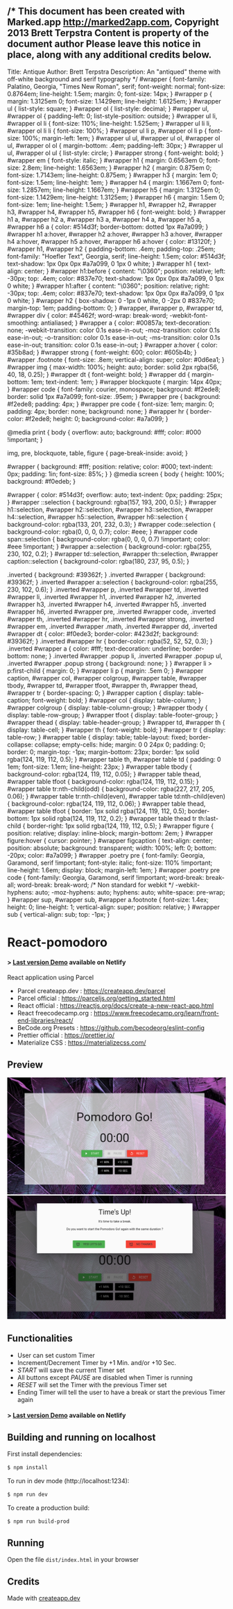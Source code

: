 /*
This document has been created with Marked.app <http://marked2app.com>, Copyright 2013 Brett Terpstra
Content is property of the document author
Please leave this notice in place, along with any additional credits below.
---------------------------------------------------------------
Title:  Antique
Author:  Brett Terpstra
Description:  An "antiqued" theme with off-white background and serif typography
*/
#wrapper {
  font-family: Palatino, Georgia, "Times New Roman", serif;
  font-weight: normal;
  font-size: 0.8764em;
  line-height: 1.5em;
  margin: 0;
  font-size: 14px; }
  #wrapper p {
    margin: 1.3125em 0;
    font-size: 1.1429em;
    line-height: 1.6125em; }
  #wrapper ul {
    list-style: square; }
  #wrapper ol {
    list-style: decimal; }
  #wrapper ul, #wrapper ol {
    padding-left: 0;
    list-style-position: outside; }
    #wrapper ul li, #wrapper ol li {
      font-size: 110%;
      line-height: 1.525em; }
      #wrapper ul li li, #wrapper ol li li {
        font-size: 100%; }
      #wrapper ul li p, #wrapper ol li p {
        font-size: 100%;
        margin-left: 1em; }
    #wrapper ul ul, #wrapper ul ol, #wrapper ol ul, #wrapper ol ol {
      margin-bottom: .4em;
      padding-left: 30px; }
    #wrapper ul ul, #wrapper ol ul {
      list-style: circle; }
  #wrapper strong {
    font-weight: bold; }
  #wrapper em {
    font-style: italic; }
  #wrapper h1 {
    margin: 0.6563em 0;
    font-size: 2.8em;
    line-height: 1.6563em; }
  #wrapper h2 {
    margin: 0.875em 0;
    font-size: 1.7143em;
    line-height: 0.875em; }
  #wrapper h3 {
    margin: 1em 0;
    font-size: 1.5em;
    line-height: 1em; }
  #wrapper h4 {
    margin: 1.1667em 0;
    font-size: 1.2857em;
    line-height: 1.1667em; }
  #wrapper h5 {
    margin: 1.3125em 0;
    font-size: 1.1429em;
    line-height: 1.3125em; }
  #wrapper h6 {
    margin: 1.5em 0;
    font-size: 1em;
    line-height: 1.5em; }
  #wrapper h1, #wrapper h2, #wrapper h3, #wrapper h4, #wrapper h5, #wrapper h6 {
    font-weight: bold; }
    #wrapper h1 a, #wrapper h2 a, #wrapper h3 a, #wrapper h4 a, #wrapper h5 a, #wrapper h6 a {
      color: #514d3f;
      border-bottom: dotted 1px #a7a099; }
      #wrapper h1 a:hover, #wrapper h2 a:hover, #wrapper h3 a:hover, #wrapper h4 a:hover, #wrapper h5 a:hover, #wrapper h6 a:hover {
        color: #13120f; }
  #wrapper h1, #wrapper h2 {
    padding-bottom: .4em;
    padding-top: .25em;
    font-family: "Hoefler Text", Georgia, serif;
    line-height: 1.5em;
    color: #514d3f;
    text-shadow: 1px 0px 0px #a7a099, 0 1px 0 white; }
  #wrapper h1 {
    text-align: center; }
    #wrapper h1:before {
      content: "\0360";
      position: relative;
      left: -30px;
      top: .4em;
      color: #837e70;
      text-shadow: 1px 0px 0px #a7a099, 0 1px 0 white; }
    #wrapper h1:after {
      content: "\0360";
      position: relative;
      right: -30px;
      top: .4em;
      color: #837e70;
      text-shadow: 1px 0px 0px #a7a099, 0 1px 0 white; }
  #wrapper h2 {
    box-shadow: 0 -1px 0 white, 0 -2px 0 #837e70;
    margin-top: 1em;
    padding-bottom: 0; }
  #wrapper, #wrapper p, #wrapper td, #wrapper div {
    color: #45462f;
    word-wrap: break-word;
    -webkit-font-smoothing: antialiased; }
  #wrapper a {
    color: #00857a;
    text-decoration: none;
    -webkit-transition: color 0.1s ease-in-out;
    -moz-transition: color 0.1s ease-in-out;
    -o-transition: color 0.1s ease-in-out;
    -ms-transition: color 0.1s ease-in-out;
    transition: color 0.1s ease-in-out; }
    #wrapper a:hover {
      color: #35b8ad; }
  #wrapper strong {
    font-weight: 600;
    color: #605b4b; }
  #wrapper .footnote {
    font-size: .8em;
    vertical-align: super;
    color: #0d6ea1; }
  #wrapper img {
    max-width: 100%;
    height: auto;
    border: solid 2px rgba(56, 40, 18, 0.25); }
  #wrapper dt {
    font-weight: bold; }
  #wrapper dd {
    margin-bottom: 1em;
    text-indent: 1em; }
  #wrapper blockquote {
    margin: 14px 40px; }
  #wrapper code {
    font-family: courier, monospace;
    background: #f2ede8;
    border: solid 1px #a7a099;
    font-size: .95em; }
  #wrapper pre {
    background: #f2ede8;
    padding: 4px; }
  #wrapper pre code {
    font-size: 1em;
    margin: 0;
    padding: 4px;
    border: none;
    background: none; }
  #wrapper hr {
    border-color: #f2ede8;
    height: 0;
    background-color: #a7a099; }

@media print {
  body {
    overflow: auto;
    background: #fff;
    color: #000 !important; }

  img, pre, blockquote, table, figure {
    page-break-inside: avoid; }

  #wrapper {
    background: #fff;
    position: relative;
    color: #000;
    text-indent: 0px;
    padding: 1in;
    font-size: 85%; } }
@media screen {
  body {
    height: 100%;
    background: #f0edeb; }

  #wrapper {
    color: #514d3f;
    overflow: auto;
    text-indent: 0px;
    padding: 25px; }
    #wrapper ::selection {
      background: rgba(157, 193, 200, 0.5); }
    #wrapper h1::selection, #wrapper h2::selection, #wrapper h3::selection, #wrapper h4::selection, #wrapper h5::selection, #wrapper h6::selection {
      background-color: rgba(133, 201, 232, 0.3); }
    #wrapper code::selection {
      background-color: rgba(0, 0, 0, 0.7);
      color: #eee; }
    #wrapper code span::selection {
      background-color: rgba(0, 0, 0, 0.7) !important;
      color: #eee !important; }
    #wrapper a::selection {
      background-color: rgba(255, 230, 102, 0.2); }
    #wrapper td::selection, #wrapper th::selection, #wrapper caption::selection {
      background-color: rgba(180, 237, 95, 0.5); }

  .inverted {
    background: #39362f; }
    .inverted #wrapper {
      background: #39362f; }
      .inverted #wrapper a::selection {
        background-color: rgba(255, 230, 102, 0.6); }
      .inverted #wrapper p, .inverted #wrapper td, .inverted #wrapper li, .inverted #wrapper h1, .inverted #wrapper h2, .inverted #wrapper h3, .inverted #wrapper h4, .inverted #wrapper h5, .inverted #wrapper h6, .inverted #wrapper pre, .inverted #wrapper code, .inverted #wrapper th, .inverted #wrapper hr, .inverted #wrapper strong, .inverted #wrapper em, .inverted #wrapper .math, .inverted #wrapper dd, .inverted #wrapper dt {
        color: #f0ede3;
        border-color: #423d2f;
        background: #39362f; }
      .inverted #wrapper hr {
        border-color: rgba(52, 52, 52, 0.3); }
      .inverted #wrapper a {
        color: #fff;
        text-decoration: underline;
        border-bottom: none; }
      .inverted #wrapper .popup li, .inverted #wrapper .popup ul, .inverted #wrapper .popup strong {
        background: none; } }
#wrapper li > p:first-child {
  margin: 0; }
#wrapper li p {
  margin: .5em 0; }
#wrapper caption, #wrapper col, #wrapper colgroup, #wrapper table, #wrapper tbody, #wrapper td, #wrapper tfoot, #wrapper th, #wrapper thead, #wrapper tr {
  border-spacing: 0; }
#wrapper caption {
  display: table-caption;
  font-weight: bold; }
#wrapper col {
  display: table-column; }
#wrapper colgroup {
  display: table-column-group; }
#wrapper tbody {
  display: table-row-group; }
#wrapper tfoot {
  display: table-footer-group; }
#wrapper thead {
  display: table-header-group; }
#wrapper td, #wrapper th {
  display: table-cell; }
#wrapper th {
  font-weight: bold; }
#wrapper tr {
  display: table-row; }
#wrapper table {
  display: table;
  table-layout: fixed;
  border-collapse: collapse;
  empty-cells: hide;
  margin: 0 0 24px 0;
  padding: 0;
  border: 0;
  margin-top: -1px;
  margin-bottom: 23px;
  border: 1px solid rgba(124, 119, 112, 0.5); }
  #wrapper table th, #wrapper table td {
    padding: 0 1em;
    font-size: 1.1em;
    line-height: 23px; }
  #wrapper table tbody {
    background-color: rgba(124, 119, 112, 0.05); }
  #wrapper table thead, #wrapper table tfoot {
    background-color: rgba(124, 119, 112, 0.15); }
  #wrapper table tr:nth-child(odd) {
    background-color: rgba(227, 217, 205, 0.06); }
  #wrapper table tr:nth-child(even),
  #wrapper table td:nth-child(even) {
    background-color: rgba(124, 119, 112, 0.06); }
  #wrapper table thead,
  #wrapper table tfoot {
    border: 1px solid rgba(124, 119, 112, 0.5);
    border-bottom: 1px solid rgba(124, 119, 112, 0.2); }
  #wrapper table thead tr th:last-child {
    border-right: 1px solid rgba(124, 119, 112, 0.5); }
#wrapper figure {
  position: relative;
  display: inline-block;
  margin-bottom: 2em; }
  #wrapper figure:hover {
    cursor: pointer; }
#wrapper figcaption {
  text-align: center;
  position: absolute;
  background: transparent;
  width: 100%;
  left: 0;
  bottom: -20px;
  color: #a7a099; }
#wrapper .poetry pre {
  font-family: Georgia, Garamond, serif !important;
  font-style: italic;
  font-size: 110% !important;
  line-height: 1.6em;
  display: block;
  margin-left: 1em; }
  #wrapper .poetry pre code {
    font-family: Georgia, Garamond, serif !important;
    word-break: break-all;
    word-break: break-word;
    /* Non standard for webkit */
    -webkit-hyphens: auto;
    -moz-hyphens: auto;
    hyphens: auto;
    white-space: pre-wrap; }
#wrapper sup, #wrapper sub, #wrapper a.footnote {
  font-size: 1.4ex;
  height: 0;
  line-height: 1;
  vertical-align: super;
  position: relative; }
#wrapper sub {
  vertical-align: sub;
  top: -1px; }


# React-pomodoro

#### > [Last version Demo][demo] available on Netlify

React application using Parcel
- Parcel createapp.dev : https://createapp.dev/parcel
- Parcel official : https://parceljs.org/getting_started.html
- React official : https://reactjs.org/docs/create-a-new-react-app.html
- React freecodecamp.org : https://www.freecodecamp.org/learn/front-end-libraries/react/
- BeCode.org Presets : https://github.com/becodeorg/eslint-config
- Prettier official : https://prettier.io/
- Materialize CSS : https://materializecss.com/

## Preview

![alt text][preview-start]
![alt text][preview-end]

## Functionalities
- User can set custom Timer
- Increment/Decrement Timer by +1 Min. and/or +10 Sec.
- *START* will save the current Timer set
- All buttons except *PAUSE* are disabled when Timer is running
- *RESET* will set the Timer with the previous Timer set
- Ending Timer will tell the user to have a break or start the previous Timer again

#### > [Last version Demo][demo] available on Netlify

## Building and running on localhost

First install dependencies:

```sh
$ npm install
```

To run in dev mode (http://localhost:1234):

```sh
$ npm run dev
```

To create a production build:

```sh
$ npm run build-prod
```

## Running

Open the file `dist/index.html` in your browser

## Credits

Made with [createapp.dev](https://createapp.dev/)

[preview-start]: preview.png "Pomodoro Go!"
[preview-end]: preview2.png "Pomodoro Go! time's up"
[demo]: https://5de4e62685e1992eb48175e3--wonderful-payne-71b14c.netlify.com/
